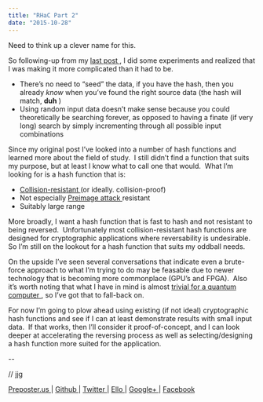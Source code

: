 ```yaml
---
title: "RHaC Part 2"
date: "2015-10-28"
---
```


<div class="content">
<p>Need to think up a clever name for this.</p>
<p>So following-up from my <a href="http://jjg.preposter.us/reversible-
hashing-as-a-form-of-compression.html" target="_blank"> last post </a> , I did some experiments and realized
that I was making it more complicated than it had to be.</p>
<ul>
<li>There’s no need to “seed” the data, if you have the hash, then you already <em>know</em> when you’ve found the right source data (the hash will match, <strong>duh</strong> )</li>
<li>Using random input data doesn’t make sense because you could theoretically be searching forever, as opposed to having a finate (if very long) search by simply incrementing through all possible input combinations</li>
</ul>
<p>Since my original post I’ve looked into a number of hash functions and learned
more about the field of study.  I still didn’t find a function that suits my
purpose, but at least I know what to call one that would.  What I’m looking
for is a hash function that is:</p>
<ul>
<li><a href="https://en.wikipedia.org/wiki/Collision_resistance" target="_blank"> Collision-resistant </a> (or ideally. collision-proof)</li>
<li>Not especially <a href="https://en.wikipedia.org/wiki/Preimage_attack" target="_blank"> Preimage attack </a> resistant</li>
<li>Suitably large range</li>
</ul>
<p>More broadly, I want a hash function that is fast to hash and not resistant to
being reversed.  Unfortunately most collision-resistant hash functions are
designed for cryptographic applications where reversability is undesirable.
So I’m still on the lookout for a hash function that suits my oddball needs.</p>
<p>On the upside I’ve seen several conversations that indicate even a brute-force
approach to what I’m trying to do may be feasable due to newer technology that
is becoming more commonplace (GPU’s and FPGA).  Also it’s worth noting that
what I have in mind is almost <a href="https://en.wikipedia.org/wiki/Grover's_algorithm" target="_blank"> trivial for a quantum computer
</a> , so I’ve got that to
fall-back on.</p>
<p>For now I’m going to plow ahead using existing (if not ideal) cryptographic
hash functions and see if I can at least demonstrate results with small input
data.  If that works, then I’ll consider it proof-of-concept, and I can look
deeper at accelerating the reversing process as well as selecting/designing a
hash function more suited for the application.</p>
<p>--</p>
<p>// jjg</p>
<p><a href="http://jjg.preposter.us/" target="_blank"> Preposter.us </a> | <a href="https://github.com/jjg" target="_blank"> Github
</a> | <a href="https://twitter.com/jasonbot2000" target="_blank"> Twitter </a> | <a href="https://ello.co/jasonbot" target="_blank">
Ello </a> | <a href="https://plus.google.com/u/0/+JasonGullickson/posts" target="_blank"> Google+
</a> | <a href="https://www.facebook.com/jasonjgullickson" target="_blank"> Facebook
</a></p>
</div>

